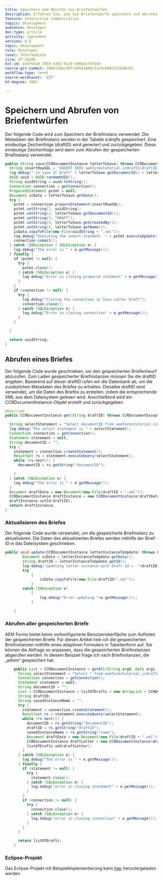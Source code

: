 ```yaml
---
title: Speichern und Abrufen von Briefentwürfen
description: Erfahren Sie, wie Sie Briefentwürfe speichern und abrufen
feature: Interactive Communication
topics: development
audience: developer
doc-type: article
activity: implement
version: 6.5
topic: Development
role: Developer
level: Intermediate
jira: KT-10208
exl-id: dc6f64a0-7059-4392-9c29-e66bdef4fd4d
source-git-commit: 30d6120ec99f7a95414dbc31c0cb002152bd6763
workflow-type: tm+mt
source-wordcount: '227'
ht-degree: 100%

---
```


# Speichern und Abrufen von Briefentwürfen

Der folgende Code wird zum Speichern der Briefinstanz verwendet. Die Metadaten der Briefinstanz werden in der Tabelle _icdrafts_ gespeichert. Eine eindeutige Zeichenfolge (draftID) wird generiert und zurückgegeben. Diese eindeutige Zeichenfolge wird dann zum Abrufen der gespeicherten Briefinstanz verwendet.

```java
public String save(CCRDocumentInstance letterToSave) throws CCRDocumentException {
  String insertRowSQL = "INSERT INTO aemformstutorial.icdrafts(draftID,documentID,status,owner,name) VALUES(?,?,?,?,?)";
  log.debug(" in save IC Draft" + letterToSave.getDocumentId() + letterToSave.getName());
  UUID uuid = UUID.randomUUID();
  String uuidString = uuid.toString();
  Connection connection = getConnection();
  PreparedStatement pstmt = null;
  Document icData = letterToSave.getData();
  try {
    pstmt = connection.prepareStatement(insertRowSQL);
    pstmt.setString(1, uuidString);
    pstmt.setString(2, letterToSave.getDocumentId());
    pstmt.setString(3, "DRAFT");
    pstmt.setString(4, letterToSave.getCreatedBy());
    pstmt.setString(5, letterToSave.getName());
    icData.copyToFile(new File(uuidString + ".xml"));
    log.debug("Executing the insert statment  " + pstmt.executeUpdate());
    connection.commit();
  } catch (IOException | SQLException e) {
    log.debug("The error is " + e.getMessage());
  } finally {
    if (pstmt != null) {
      try {
        pstmt.close();
      } catch (SQLException e) {
        log.debug("Error in closing prepared statment" + e.getMessage());
      }
    }
    if (connection != null) {
      try {
        log.debug("Closing the connection in Save Letter Draft");
        connection.close();
      } catch (SQLException e) {
        log.debug("Error in closing connection" + e.getMessage());
      }
    }

  }

  return uuidString;
}
```

## Abrufen eines Briefes

Der folgende Code wurde geschrieben, um den gespeicherten Briefentwurf abzurufen.
Zum Laden gespeicherter Briefinstanzen müssen Sie die draftID angeben. Basierend auf dieser draftID rufen wir die Datenbank ab, um die zusätzlichen Metadaten des Briefes zu erhalten. Dieselbe draftID wird verwendet, um die Daten des Briefes zu erstellen, indem die entsprechende XML aus dem Dateisystem gelesen wird. Anschließend wird ein CCRDocumentInstance-Objekt erstellt und zurückgegeben.


```java
@Override
public CCRDocumentInstance get(String draftID) throws CCRDocumentException {

  String selectStatement = "Select documentID from aemformstutorial.icdrafts where draftID='" + draftID + "'";
  log.debug("The select statement is " + selectStatement);
  Connection connection = getConnection();
  Statement statement = null;
  String documentID = "";
  try {
    statement = connection.createStatement();
    ResultSet rs = statement.executeQuery(selectStatement);
    while (rs.next()) {
      documentID = rs.getString("documentID");

    }
  } catch (SQLException e) {
    log.debug("The error is " + e.getMessage());
  }
  Document draftData = new Document(new File(draftID + ".xml"));
  CCRDocumentInstance draftInstance = new CCRDocumentInstance(draftData, "abc", documentID, CCRDocumentInstance.Status.DRAFT);
  draftInstance.setId(draftID);
  return draftInstance;
}
```

### Aktualisieren des Briefes

Der folgende Code wurde verwendet, um die gespeicherte Briefinstanz zu aktualisieren. Die Daten des aktualisierten Briefes werden mithilfe der Brief-ID in das Dateisystem geschrieben.

```java
public void update(CCRDocumentInstance letterInstanceToUpdate) throws CCRDocumentException {
        Document icData = letterInstanceToUpdate.getData();
        String draftID = letterInstanceToUpdate.getId();
        log.debug("updating letter instance with draft id =  "+draftID);
        try
            {
                icData.copyToFile(new File(draftID+".xml"));
            } 
        catch (IOException e)
            {
                log.debug("Error updating "+e.getMessage());;
            }
        
    }
```

### Abrufen aller gespeicherten Briefe

AEM Forms bietet keine vorkonfigurierte Benutzeroberfläche zum Auflisten der gespeicherten Briefe. Für diesen Artikel liste ich die gespeicherten Briefinstanzen mithilfe eines adaptiven Formulars in Tabellenform auf.
Sie können die Abfrage so anpassen, dass die gespeicherten Briefinstanzen abgerufen werden. In diesem Beispiel frage ich nach Briefinstanzen, die „admin“ gespeichert hat.

```java
    public List < CCRDocumentInstance > getAll(String arg0, Date arg1, Date arg2, Map < String, Object > arg3) throws CCRDocumentException {
      String selectStatement = "Select * from aemformstutorial.icdrafts where owner = 'admin'";
      Connection connection = getConnection();
      Statement statement = null;
      String documentID = "";
      List < CCRDocumentInstance > listOfDrafts = new ArrayList < CCRDocumentInstance > ();
      String draftID;
      String savedInstanceName = "";
      try {
        statement = connection.createStatement();
        ResultSet rs = statement.executeQuery(selectStatement);
        while (rs.next()) {
          documentID = rs.getString("documentID");
          draftID = rs.getString("draftID");
          savedInstanceName = rs.getString("name");
          Document draftData = new Document(new File(draftID + ".xml"));
          CCRDocumentInstance draftLetter = new CCRDocumentInstance(draftData, savedInstanceName, documentID, CCRDocumentInstance.Status.DRAFT);
          listOfDrafts.add(draftLetter);
        }
      } catch (SQLException e) {
        log.debug("The error is " + e.getMessage());
      } finally {
        if (statement != null) {
          try {
            statement.close();
          } catch (SQLException e) {
            log.debug("error in closing statement" + e.getMessage());
          }
        }
        if (connection != null) {
          try {
            connection.close();
          } catch (SQLException e) {
            log.debug("error in closing connection" + e.getMessage());
          }
        }
      }

      return listOfDrafts;
    }
```

### Eclipse-Projekt

Das Eclipse-Projekt mit Beispielimplementierung kann [hier](assets/icdrafts-eclipse-project.zip) heruntergeladen werden
